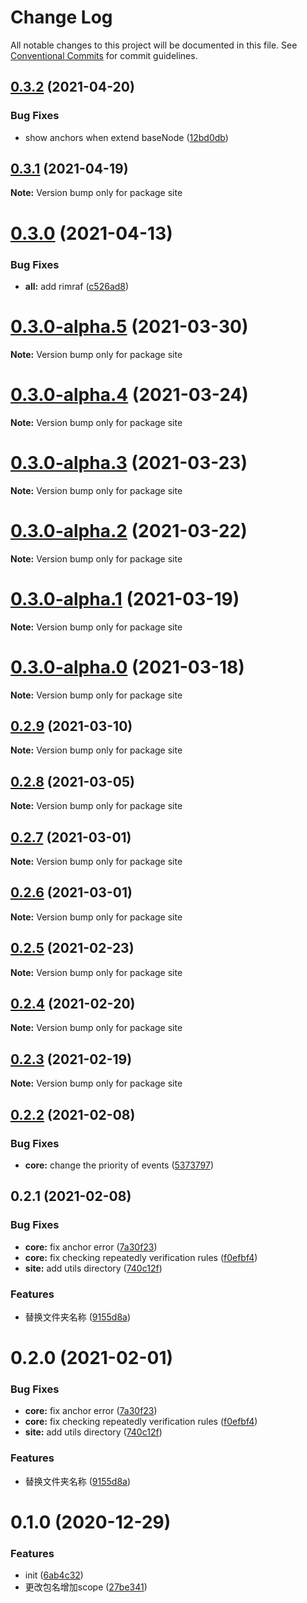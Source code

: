 # Change Log

All notable changes to this project will be documented in this file.
See [Conventional Commits](https://conventionalcommits.org) for commit guidelines.

## [0.3.2](https://github.com/towersxu/logicflow/compare/site@0.3.1...site@0.3.2) (2021-04-20)


### Bug Fixes

* show anchors when extend baseNode ([12bd0db](https://github.com/towersxu/logicflow/commit/12bd0db574b18b19aed8134b9e508f3c0a9ef6f4))





## [0.3.1](https://github.com/towersxu/logicflow/compare/site@0.3.0...site@0.3.1) (2021-04-19)

**Note:** Version bump only for package site





# [0.3.0](https://github.com/towersxu/logicflow/compare/site@0.3.0-alpha.5...site@0.3.0) (2021-04-13)


### Bug Fixes

* **all:** add rimraf ([c526ad8](https://github.com/towersxu/logicflow/commit/c526ad840b1e2620a3221d416f7a03e9c6d3583c))





# [0.3.0-alpha.5](https://github.com/towersxu/logicflow/compare/site@0.3.0-alpha.4...site@0.3.0-alpha.5) (2021-03-30)

**Note:** Version bump only for package site





# [0.3.0-alpha.4](https://github.com/towersxu/logicflow/compare/site@0.3.0-alpha.2...site@0.3.0-alpha.4) (2021-03-24)

**Note:** Version bump only for package site





# [0.3.0-alpha.3](https://github.com/towersxu/logicflow/compare/site@0.3.0-alpha.2...site@0.3.0-alpha.3) (2021-03-23)

**Note:** Version bump only for package site





# [0.3.0-alpha.2](https://github.com/towersxu/logicflow/compare/site@0.3.0-alpha.1...site@0.3.0-alpha.2) (2021-03-22)

**Note:** Version bump only for package site





# [0.3.0-alpha.1](https://github.com/didi/LogicFlow/compare/site@0.3.0-alpha.0...site@0.3.0-alpha.1) (2021-03-19)

**Note:** Version bump only for package site





# [0.3.0-alpha.0](https://github.com/didi/LogicFlow/compare/site@0.2.9...site@0.3.0-alpha.0) (2021-03-18)

**Note:** Version bump only for package site





## [0.2.9](https://github.com/didi/LogicFlow/compare/site@0.2.8...site@0.2.9) (2021-03-10)

**Note:** Version bump only for package site





## [0.2.8](https://github.com/didi/LogicFlow/compare/site@0.2.7...site@0.2.8) (2021-03-05)

**Note:** Version bump only for package site





## [0.2.7](https://github.com/didi/LogicFlow/compare/site@0.2.6...site@0.2.7) (2021-03-01)

**Note:** Version bump only for package site





## [0.2.6](https://github.com/didi/LogicFlow/compare/site@0.2.5...site@0.2.6) (2021-03-01)

**Note:** Version bump only for package site





## [0.2.5](https://github.com/didi/LogicFlow/compare/site@0.2.4...site@0.2.5) (2021-02-23)

**Note:** Version bump only for package site





## [0.2.4](https://github.com/didi/LogicFlow/compare/site@0.2.3...site@0.2.4) (2021-02-20)

**Note:** Version bump only for package site





## [0.2.3](https://github.com/didi/LogicFlow/compare/site@0.2.2...site@0.2.3) (2021-02-19)

**Note:** Version bump only for package site





## [0.2.2](https://github.com/didi/LogicFlow/compare/site@0.2.1...site@0.2.2) (2021-02-08)


### Bug Fixes

* **core:** change the priority of events ([5373797](https://github.com/didi/LogicFlow/commit/53737978d109088a2aeac1b4492fcbd69d16ec35))





## 0.2.1 (2021-02-08)


### Bug Fixes

* **core:** fix anchor error ([7a30f23](https://github.com/didi/LogicFlow/commit/7a30f238bda918be25caa6e9646846f379042b3c))
* **core:** fix checking repeatedly verification rules ([f0efbf4](https://github.com/didi/LogicFlow/commit/f0efbf481eb254bdaf29fd25b29ee1ee495d439b))
* **site:** add utils directory ([740c12f](https://github.com/didi/LogicFlow/commit/740c12ffd430017f85c61b330320f429b4ac99b3))


### Features

* 替换文件夹名称 ([9155d8a](https://github.com/didi/LogicFlow/commit/9155d8a7af3cd0aff983f8a036bd3ffafd0d4d56))





# 0.2.0 (2021-02-01)


### Bug Fixes

* **core:** fix anchor error ([7a30f23](https://github.com/didichuxing/LogicFlow/commit/7a30f238bda918be25caa6e9646846f379042b3c))
* **core:** fix checking repeatedly verification rules ([f0efbf4](https://github.com/didichuxing/LogicFlow/commit/f0efbf481eb254bdaf29fd25b29ee1ee495d439b))
* **site:** add utils directory ([740c12f](https://github.com/didichuxing/LogicFlow/commit/740c12ffd430017f85c61b330320f429b4ac99b3))


### Features

* 替换文件夹名称 ([9155d8a](https://github.com/didichuxing/LogicFlow/commit/9155d8a7af3cd0aff983f8a036bd3ffafd0d4d56))





# 0.1.0 (2020-12-29)


### Features

* init ([6ab4c32](https://github.com/didichuxing/LogicFlow/commit/6ab4c326063b9242010c89b6bf92885c3158e6b0))
* 更改包名增加scope ([27be341](https://github.com/didichuxing/LogicFlow/commit/27be3410c70f959093f928c792cf40f038e8adcc))
